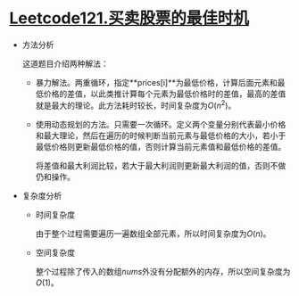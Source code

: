 # [Leetcode121.买卖股票的最佳时机](<https://leetcode-cn.com/problems/best-time-to-buy-and-sell-stock/>)

- 方法分析

  这道题目介绍两种解法：

  - 暴力解法。两重循环，指定**prices[i]**为最低价格，计算后面元素和最低价格的差值，以此类推计算每个元素为最低价格时的差值，最高的差值就是最大的理论。此方法耗时较长，时间复杂度为$O(n^2)$。

  - 使用动态规划的方法。只需要一次循环。定义两个变量分别代表最小价格和最大理论，然后在遍历的时候判断当前元素与最低价格的大小，若小于最低价格则更新最低价格的值，否则计算当前元素值和最低价格的差值。

    将差值和最大利润比较，若大于最大利润则更新最大利润的值，否则不做仍和操作。

- 复杂度分析

  - 时间复杂度

    由于整个过程需要遍历一遍数组全部元素，所以时间复杂度为$O(n)$。

  - 空间复杂度

    整个过程除了传入的数组$nums$外没有分配额外的内存，所以空间复杂度为$O(1)​$。
